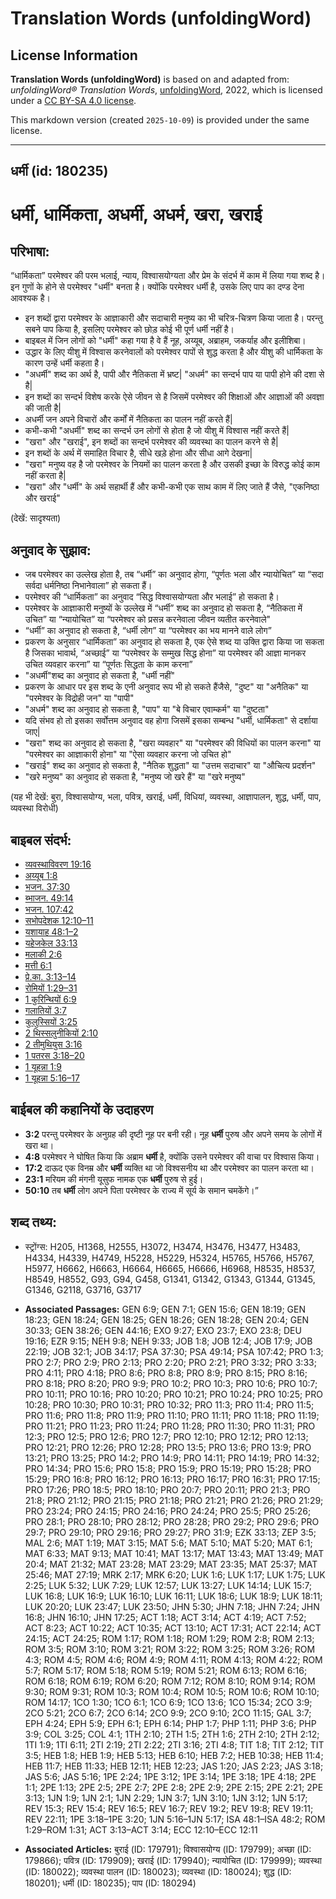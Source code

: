 # Translation Words (unfoldingWord)

## License Information

**Translation Words (unfoldingWord)** is based on and adapted from: _unfoldingWord® Translation Words_, [unfoldingWord](https://unfoldingword.org/utw), 2022, which is licensed under a [CC BY-SA 4.0 license](https://creativecommons.org/licenses/by-sa/4.0/legalcode.en).

This markdown version (created `2025-10-09`) is provided under the same license.



--------------------------------

## धर्मी (id: 180235)

धर्मी, धार्मिकता, अधर्मी, अधर्म, खरा, खराई
==========================================

परिभाषा:
--------

“धार्मिकता” परमेश्वर की परम भलाई, न्याय, विश्वासयोग्यता और प्रेम के संदर्भ में काम में लिया गया शब्द है। इन गुणों के होने से परमेश्वर "धर्मी" बनता है। क्योंकि परमेश्वर धर्मी है, उसके लिए पाप का दण्ड देना आवश्यक है।

* इन शब्दों द्वारा परमेश्वर के आज्ञाकारी और सदाचारी मनुष्य का भी चरित्र\-चित्रण किया जाता है। परन्तु सबने पाप किया है, इसलिए परमेश्वर को छोड़ कोई भी पूर्ण धर्मी नहीं है।
* बाइबल में जिन लोगों को "धर्मी" कहा गया है वे हैं नूह, अय्यूब, अब्राहम, जकर्याह और इलीशिबा।
* उद्धार के लिए यीशु में विश्वास करनेवालों को परमेश्वर पापों से शुद्ध करता है और यीशु की धार्मिकता के कारण उन्हें धर्मी कहता है।
* "अधर्मी" शब्द का अर्थ है, पापी और नैतिकता में भ्रष्ट\| "अधर्म" का सन्दर्भ पाप या पापी होने की दशा से है\|
* इन शब्दों का सन्दर्भ विशेष करके ऐसे जीवन से है जिसमें परमेश्वर की शिक्षाओं और आज्ञाओं की अवज्ञा की जाती है\|
* अधर्मी जन अपने विचारों और कर्मों में नैतिकता का पालन नहीं करते हैं\|
* कभी\-कभी "अधर्मी" शब्द का सन्दर्भ उन लोगों से होता है जो यीशु में विश्वास नहीं करते हैं\|
* "खरा" और "खराई", इन शब्दों का सन्दर्भ परमेश्वर की व्यवस्था का पालन करने से है\|
* इन शब्दों के अर्थ में समाहित विचार है, सीधे खड़े होना और सीधा आगे देखना\|
* "खरा" मनुष्य वह है जो परमेश्वर के नियमों का पालन करता है और उसकी इच्छा के विरुद्ध कोई काम नहीं करता है\|
* "खरा" और "धर्मी" के अर्थ सहार्थी हैं और कभी\-कभी एक साथ काम में लिए जाते हैं जैसे, "एकनिष्ठा और खराई"

(देखें: सादृश्यता)

अनुवाद के सुझाव:
----------------

* जब परमेश्वर का उल्लेख होता है, तब “धर्मी” का अनुवाद होगा, “पूर्णतः भला और न्यायोचित” या “सदा सर्वदा धर्मनिष्ठा निभानेवाला” हो सकता हैं।
* परमेश्वर की “धार्मिकता” का अनुवाद “सिद्ध विश्वासयोग्यता और भलाई” हो सकता है।
* परमेश्वर के आज्ञाकारी मनुष्यों के उल्लेख में “धर्मी” शब्द का अनुवाद हो सकता है, “नैतिकता में उचित” या “न्यायोचित” या “परमेश्वर को प्रसन्न करनेवाला जीवन व्यतीत करनेवाले"
* “धर्मी” का अनुवाद हो सकता है, “धर्मी लोग” या “परमेश्वर का भय मानने वाले लोग”
* प्रकरण के अनुसार “धार्मिकता” का अनुवाद हो सकता है, एक ऐसे शब्द या उक्ति द्वारा किया जा सकता है जिसका भावार्थ, “अच्छाई” या “परमेश्वर के सम्मुख सिद्ध होना” या परमेश्वर की आज्ञा मानकर उचित व्यवहार करना” या “पूर्णतः सिद्धता के काम करना”
* "अधर्मी"शब्द का अनुवाद हो सकता है, "धर्मी नहीं"
* प्रकरण के आधार पर इस शब्द के एनी अनुवाद रूप भी हो सकते हैंजैसे, "दुष्ट" या "अनैतिक" या "परमेश्वर के विद्रोही जन" या "पापी"
* "अधर्म" शब्द का अनुवाद हो सकता है, "पाप" या "बे विचार एवाम्कर्म" या "दुष्टता"
* यदि संभव हो तो इसका सर्वोत्तम अनुवाद वह होगा जिसमें इसका सम्बन्ध "धर्मी, धार्मिकता" से दर्शाया जाए\|
* "खरा" शब्द का अनुवाद हो सकता है, "खरा व्यवहार" या "परमेश्वर की विधियों का पालन करना" या "परमेश्वर का आज्ञाकारी होना" या "ऐसा व्यवहार करना जो उचित हो"
* "खराई" शब्द का अनुवाद हो सकता है, "नैतिक शुद्धता" या "उत्तम सदाचार" या "औचित्य प्रदर्शन"
* "खरे मनुष्य" का अनुवाद हो सकता है, "मनुष्य जो खरे हैं" या "खरे मनुष्य"

(यह भी देखें: बुरा, विश्वासयोग्य, भला, पवित्र, खराई, धर्मी, विधियां, व्यवस्था, आज्ञापालन, शुद्ध, धर्मी, पाप, व्यवस्था विरोधी)

बाइबल संदर्भ:
-------------

* [व्यवस्थाविवरण 19:16](https://ref.ly/Deut19:16)
* [अय्यूब 1:8](https://ref.ly/Job1:8)
* [भजन. 37:30](rc://*/tn/help/psa/037/030)
* [ब्भाजन. 49:14](rc://*/tn/help/psa/049/014)
* [भजन. 107:42](rc://*/tn/help/psa/107/042)
* [सभोपदेशक 12:10–11](https://ref.ly/Eccl12:10-Eccl12:11)
* [यशायाह 48:1–2](https://ref.ly/Isa48:1-Isa48:2)
* [यहेजकेल 33:13](https://ref.ly/Ezek33:13)
* [मलाकी 2:6](https://ref.ly/Mal2:6)
* [मत्ती 6:1](https://ref.ly/Matt6:1)
* [प्रे.का. 3:13–14](https://ref.ly/Acts3:13-Acts3:14)
* [रोमियों 1:29–31](https://ref.ly/Rom1:29-Rom1:31)
* [1 कुरिन्थियों 6:9](https://ref.ly/1Cor0:0)
* [गलातियों 3:7](https://ref.ly/Gal3:7)
* [कुलुस्सियों 3:25](https://ref.ly/Col3:25)
* [2 थिस्सलुनीकियों 2:10](https://ref.ly/2Thess0:0)
* [2 तीमुथियुस 3:16](https://ref.ly/2Tim0:0)
* [1 पतरस 3:18–20](https://ref.ly/1Pet0:0)
* [1 यूहन्ना 1:9](https://ref.ly/1John0:0)
* [1 यूहन्ना 5:16–17](https://ref.ly/1John0:0)

बाईबल की कहानियों के उदाहरण
---------------------------

* **3:2** परन्तु परमेश्वर के अनुग्रह की दृष्टी नूह पर बनी रही। नूह **धर्मी** पुरुष और अपने समय के लोगों में खरा था।
* **4:8** परमेश्वर ने घोषित किया कि अब्राम **धर्मी** है, क्योंकि उसने परमेश्वर की वाचा पर विश्वास किया।
* **17:2** दाऊद एक विनम्र और **धर्मी** व्यक्ति था जो विश्वसनीय था और परमेश्वर का पालन करता था।
* **23:1** मरियम की मंगनी यूसुफ नामक एक **धर्मी** पुरुष से हुई।
* **50:10** तब **धर्मी** लोग अपने पिता परमेश्वर के राज्य में सूर्य के समान चमकेंगे।”

शब्द तथ्य:
----------

* स्ट्रोंग्स: H205, H1368, H2555, H3072, H3474, H3476, H3477, H3483, H4334, H4339, H4749, H5228, H5229, H5324, H5765, H5766, H5767, H5977, H6662, H6663, H6664, H6665, H6666, H6968, H8535, H8537, H8549, H8552, G93, G94, G458, G1341, G1342, G1343, G1344, G1345, G1346, G2118, G3716, G3717

* **Associated Passages:** GEN 6:9; GEN 7:1; GEN 15:6; GEN 18:19; GEN 18:23; GEN 18:24; GEN 18:25; GEN 18:26; GEN 18:28; GEN 20:4; GEN 30:33; GEN 38:26; GEN 44:16; EXO 9:27; EXO 23:7; EXO 23:8; DEU 19:16; EZR 9:15; NEH 9:8; NEH 9:33; JOB 1:8; JOB 12:4; JOB 17:9; JOB 22:19; JOB 32:1; JOB 34:17; PSA 37:30; PSA 49:14; PSA 107:42; PRO 1:3; PRO 2:7; PRO 2:9; PRO 2:13; PRO 2:20; PRO 2:21; PRO 3:32; PRO 3:33; PRO 4:11; PRO 4:18; PRO 8:6; PRO 8:8; PRO 8:9; PRO 8:15; PRO 8:16; PRO 8:18; PRO 8:20; PRO 9:9; PRO 10:2; PRO 10:3; PRO 10:6; PRO 10:7; PRO 10:11; PRO 10:16; PRO 10:20; PRO 10:21; PRO 10:24; PRO 10:25; PRO 10:28; PRO 10:30; PRO 10:31; PRO 10:32; PRO 11:3; PRO 11:4; PRO 11:5; PRO 11:6; PRO 11:8; PRO 11:9; PRO 11:10; PRO 11:11; PRO 11:18; PRO 11:19; PRO 11:21; PRO 11:23; PRO 11:24; PRO 11:28; PRO 11:30; PRO 11:31; PRO 12:3; PRO 12:5; PRO 12:6; PRO 12:7; PRO 12:10; PRO 12:12; PRO 12:13; PRO 12:21; PRO 12:26; PRO 12:28; PRO 13:5; PRO 13:6; PRO 13:9; PRO 13:21; PRO 13:25; PRO 14:2; PRO 14:9; PRO 14:11; PRO 14:19; PRO 14:32; PRO 14:34; PRO 15:6; PRO 15:8; PRO 15:9; PRO 15:19; PRO 15:28; PRO 15:29; PRO 16:8; PRO 16:12; PRO 16:13; PRO 16:17; PRO 16:31; PRO 17:15; PRO 17:26; PRO 18:5; PRO 18:10; PRO 20:7; PRO 20:11; PRO 21:3; PRO 21:8; PRO 21:12; PRO 21:15; PRO 21:18; PRO 21:21; PRO 21:26; PRO 21:29; PRO 23:24; PRO 24:15; PRO 24:16; PRO 24:24; PRO 25:5; PRO 25:26; PRO 28:1; PRO 28:10; PRO 28:12; PRO 28:28; PRO 29:2; PRO 29:6; PRO 29:7; PRO 29:10; PRO 29:16; PRO 29:27; PRO 31:9; EZK 33:13; ZEP 3:5; MAL 2:6; MAT 1:19; MAT 3:15; MAT 5:6; MAT 5:10; MAT 5:20; MAT 6:1; MAT 6:33; MAT 9:13; MAT 10:41; MAT 13:17; MAT 13:43; MAT 13:49; MAT 20:4; MAT 21:32; MAT 23:28; MAT 23:29; MAT 23:35; MAT 25:37; MAT 25:46; MAT 27:19; MRK 2:17; MRK 6:20; LUK 1:6; LUK 1:17; LUK 1:75; LUK 2:25; LUK 5:32; LUK 7:29; LUK 12:57; LUK 13:27; LUK 14:14; LUK 15:7; LUK 16:8; LUK 16:9; LUK 16:10; LUK 16:11; LUK 18:6; LUK 18:9; LUK 18:11; LUK 20:20; LUK 23:47; LUK 23:50; JHN 5:30; JHN 7:18; JHN 7:24; JHN 16:8; JHN 16:10; JHN 17:25; ACT 1:18; ACT 3:14; ACT 4:19; ACT 7:52; ACT 8:23; ACT 10:22; ACT 10:35; ACT 13:10; ACT 17:31; ACT 22:14; ACT 24:15; ACT 24:25; ROM 1:17; ROM 1:18; ROM 1:29; ROM 2:8; ROM 2:13; ROM 3:5; ROM 3:10; ROM 3:21; ROM 3:22; ROM 3:25; ROM 3:26; ROM 4:3; ROM 4:5; ROM 4:6; ROM 4:9; ROM 4:11; ROM 4:13; ROM 4:22; ROM 5:7; ROM 5:17; ROM 5:18; ROM 5:19; ROM 5:21; ROM 6:13; ROM 6:16; ROM 6:18; ROM 6:19; ROM 6:20; ROM 7:12; ROM 8:10; ROM 9:14; ROM 9:30; ROM 9:31; ROM 10:3; ROM 10:4; ROM 10:5; ROM 10:6; ROM 10:10; ROM 14:17; 1CO 1:30; 1CO 6:1; 1CO 6:9; 1CO 13:6; 1CO 15:34; 2CO 3:9; 2CO 5:21; 2CO 6:7; 2CO 6:14; 2CO 9:9; 2CO 9:10; 2CO 11:15; GAL 3:7; EPH 4:24; EPH 5:9; EPH 6:1; EPH 6:14; PHP 1:7; PHP 1:11; PHP 3:6; PHP 3:9; COL 3:25; COL 4:1; 1TH 2:10; 2TH 1:5; 2TH 1:6; 2TH 2:10; 2TH 2:12; 1TI 1:9; 1TI 6:11; 2TI 2:19; 2TI 2:22; 2TI 3:16; 2TI 4:8; TIT 1:8; TIT 2:12; TIT 3:5; HEB 1:8; HEB 1:9; HEB 5:13; HEB 6:10; HEB 7:2; HEB 10:38; HEB 11:4; HEB 11:7; HEB 11:33; HEB 12:11; HEB 12:23; JAS 1:20; JAS 2:23; JAS 3:18; JAS 5:6; JAS 5:16; 1PE 2:24; 1PE 3:12; 1PE 3:14; 1PE 3:18; 1PE 4:18; 2PE 1:1; 2PE 1:13; 2PE 2:5; 2PE 2:7; 2PE 2:8; 2PE 2:9; 2PE 2:15; 2PE 2:21; 2PE 3:13; 1JN 1:9; 1JN 2:1; 1JN 2:29; 1JN 3:7; 1JN 3:10; 1JN 3:12; 1JN 5:17; REV 15:3; REV 15:4; REV 16:5; REV 16:7; REV 19:2; REV 19:8; REV 19:11; REV 22:11; 1PE 3:18–1PE 3:20; 1JN 5:16–1JN 5:17; ISA 48:1–ISA 48:2; ROM 1:29–ROM 1:31; ACT 3:13–ACT 3:14; ECC 12:10–ECC 12:11
* **Associated Articles:** बुराई (ID: 179791); विश्वासयोग्य (ID: 179799); अच्छा (ID: 179866); पवित्र (ID: 179909); खराई (ID: 179940); न्यायोचित (ID: 179999); व्यवस्था (ID: 180022); व्यवस्था पालन (ID: 180023); व्यवस्था (ID: 180024); शुद्ध (ID: 180201); धर्मी (ID: 180235); पाप (ID: 180294)


